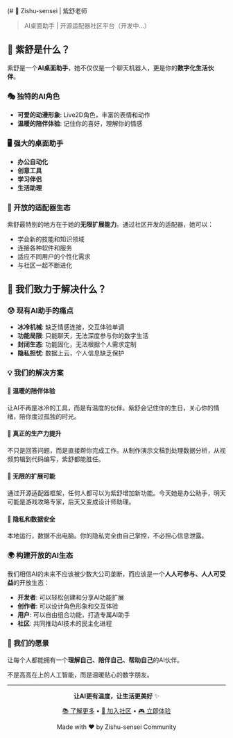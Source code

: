 (# 🤖 Zishu-sensei | 紫舒老师

> AI桌面助手 | 开源适配器社区平台（开发中...）

## 🤖 紫舒是什么？

紫舒是一个**AI桌面助手**，她不仅仅是一个聊天机器人，更是你的**数字化生活伙伴**。

### **🎭 独特的AI角色**
- **可爱的动漫形象**: Live2D角色，丰富的表情和动作
- **温暖的陪伴体验**: 记住你的喜好，理解你的情感

### **🖥️ 强大的桌面助手**
- **办公自动化**
- **创意工具**
- **学习伴侣**
- **生活助理**

### **🔧 开放的适配器生态**
紫舒最特别的地方在于她的**无限扩展能力**。通过社区开发的适配器，她可以：
- 学会新的技能和知识领域
- 连接各种软件和服务
- 适应不同用户的个性化需求
- 与社区一起不断进化

## 🎯 我们致力于解决什么？

### **😰 现有AI助手的痛点**
- **冰冷机械**: 缺乏情感连接，交互体验单调
- **功能局限**: 只能聊天，无法深度参与你的数字生活
- **封闭生态**: 功能固化，无法根据个人需求定制
- **隐私担忧**: 数据上云，个人信息缺乏保护

### **💡 我们的解决方案**

#### **🌸 温暖的陪伴体验**
让AI不再是冰冷的工具，而是有温度的伙伴。紫舒会记住你的生日，关心你的情绪，陪你度过孤独的时光。

#### **🚀 真正的生产力提升**
不只是回答问题，而是直接帮你完成工作。从制作演示文稿到处理数据分析，从视频剪辑到代码编写，紫舒都能胜任。

#### **🔄 无限的扩展可能**
通过开源适配器框架，任何人都可以为紫舒增加新功能。今天她是办公助手，明天可能是游戏攻略专家，后天又变成设计师助理。

#### **🔐 隐私和数据安全**
本地运行，数据不出电脑。你的隐私完全由自己掌控，不必担心信息泄露。

### **🌍 构建开放的AI生态**

我们相信AI的未来不应该被少数大公司垄断，而应该是一个**人人可参与、人人可受益**的开放生态：

- **开发者**: 可以轻松创建和分享AI功能扩展
- **创作者**: 可以设计角色形象和交互体验
- **用户**: 可以自由组合功能，打造专属AI助手
- **社区**: 共同推动AI技术的民主化进程

### **💭 我们的愿景**

让每个人都能拥有一个**理解自己、陪伴自己、帮助自己**的AI伙伴。

不是高高在上的人工智能，而是温暖贴心的数字朋友。

---

<div align="center">

**让AI更有温度，让生活更美好** ✨

[📚 了解更多](docs/) • [💬 加入社区](https://community.zishu-sensei.com) • [🎮 立即体验](https://demo.zishu-sensei.com)

Made with ❤️ by Zishu-sensei Community

</div>

